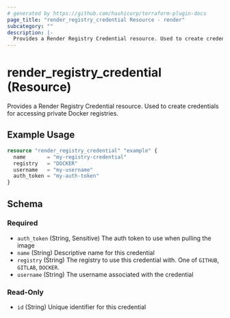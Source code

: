 ```yaml
---
# generated by https://github.com/hashicorp/terraform-plugin-docs
page_title: "render_registry_credential Resource - render"
subcategory: ""
description: |-
  Provides a Render Registry Credential resource. Used to create credentials for accessing private Docker registries.
---
```


# render_registry_credential (Resource)

Provides a Render Registry Credential resource. Used to create credentials for accessing private Docker registries.

## Example Usage

```terraform
resource "render_registry_credential" "example" {
  name       = "my-registry-credential"
  registry   = "DOCKER"
  username   = "my-username"
  auth_token = "my-auth-token"
}
```

<!-- schema generated by tfplugindocs -->
## Schema

### Required

- `auth_token` (String, Sensitive) The auth token to use when pulling the image
- `name` (String) Descriptive name for this credential
- `registry` (String) The registry to use this credential with. One of `GITHUB`, `GITLAB`, `DOCKER`.
- `username` (String) The username associated with the credential

### Read-Only

- `id` (String) Unique identifier for this credential
